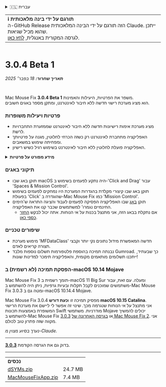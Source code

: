 <details>
<summary>🇮🇱 עברית</summary>

[🇬🇧 English (GitHub Release)](https://github.com/noah-nuebling/mac-mouse-fix/releases/tag/3.0.4-Beta-1)\
[🇦🇩 Català](https://redirect.macmousefix.com/?target=mmf-release&tag=3.0.4-Beta-1&locale=ca)\
[🇩🇪 Deutsch](https://redirect.macmousefix.com/?target=mmf-release&tag=3.0.4-Beta-1&locale=de)\
[🇪🇸 Español](https://redirect.macmousefix.com/?target=mmf-release&tag=3.0.4-Beta-1&locale=es)\
[🇫🇷 Français](https://redirect.macmousefix.com/?target=mmf-release&tag=3.0.4-Beta-1&locale=fr)\
[🇮🇩 Indonesia](https://redirect.macmousefix.com/?target=mmf-release&tag=3.0.4-Beta-1&locale=id)\
[🇮🇹 Italiano](https://redirect.macmousefix.com/?target=mmf-release&tag=3.0.4-Beta-1&locale=it)\
[🇭🇺 Magyar](https://redirect.macmousefix.com/?target=mmf-release&tag=3.0.4-Beta-1&locale=hu)\
[🇳🇱 Nederlands](https://redirect.macmousefix.com/?target=mmf-release&tag=3.0.4-Beta-1&locale=nl)\
[🇵🇱 Polski](https://redirect.macmousefix.com/?target=mmf-release&tag=3.0.4-Beta-1&locale=pl)\
[🇧🇷 Português (Brasil)](https://redirect.macmousefix.com/?target=mmf-release&tag=3.0.4-Beta-1&locale=pt-BR)\
[🇵🇹 Português (Portugal)](https://redirect.macmousefix.com/?target=mmf-release&tag=3.0.4-Beta-1&locale=pt-PT)\
[🇷🇴 Română](https://redirect.macmousefix.com/?target=mmf-release&tag=3.0.4-Beta-1&locale=ro)\
[🇸🇪 Svenska](https://redirect.macmousefix.com/?target=mmf-release&tag=3.0.4-Beta-1&locale=sv)\
[🇻🇳 Tiếng Việt](https://redirect.macmousefix.com/?target=mmf-release&tag=3.0.4-Beta-1&locale=vi)\
[🇹🇷 Türkçe](https://redirect.macmousefix.com/?target=mmf-release&tag=3.0.4-Beta-1&locale=tr)\
[🇨🇿 Čeština](https://redirect.macmousefix.com/?target=mmf-release&tag=3.0.4-Beta-1&locale=cs)\
[🇬🇷 Ελληνικά](https://redirect.macmousefix.com/?target=mmf-release&tag=3.0.4-Beta-1&locale=el)\
[🇷🇺 Русский](https://redirect.macmousefix.com/?target=mmf-release&tag=3.0.4-Beta-1&locale=ru)\
[🇺🇦 Українська](https://redirect.macmousefix.com/?target=mmf-release&tag=3.0.4-Beta-1&locale=uk)\
**🇮🇱 עברית**\
[🇸🇦 العربية](https://redirect.macmousefix.com/?target=mmf-release&tag=3.0.4-Beta-1&locale=ar)\
[🇮🇳 हिन्दी](https://redirect.macmousefix.com/?target=mmf-release&tag=3.0.4-Beta-1&locale=hi)\
[🇹🇭 ไทย](https://redirect.macmousefix.com/?target=mmf-release&tag=3.0.4-Beta-1&locale=th)\
[🇨🇳 中文 (简体)](https://redirect.macmousefix.com/?target=mmf-release&tag=3.0.4-Beta-1&locale=zh-Hans)\
[🇨🇳 中文 (繁體)](https://redirect.macmousefix.com/?target=mmf-release&tag=3.0.4-Beta-1&locale=zh-Hant)\
[🇭🇰 中文（香港)](https://redirect.macmousefix.com/?target=mmf-release&tag=3.0.4-Beta-1&locale=zh-HK)\
[🇯🇵 日本語](https://redirect.macmousefix.com/?target=mmf-release&tag=3.0.4-Beta-1&locale=ja)\
[🇰🇷 한국어](https://redirect.macmousefix.com/?target=mmf-release&tag=3.0.4-Beta-1&locale=ko)\
[Help translate Mac Mouse Fix to different languages!](https://github.com/noah-nuebling/mac-mouse-fix/discussions/731)
</details>
<table align=><td>
<b>ℹ️ תורגם על ידי בינה מלאכותית</b><br>
ה-GitHub Release הזה תורגם על ידי הבינה המלאכותית Claude. ייתכן שהוא מכיל שגיאות.<br>
לגרסה המקורית באנגלית, <a href="https://github.com/noah-nuebling/mac-mouse-fix/releases/tag/3.0.4-Beta-1">לחץ כאן</a>.
</td></table>

<table></table>

# 3.0.4 Beta 1
***תאריך שחרור:** 18 בפבר׳ 2025*

<br>

Mac Mouse Fix **3.0.4 Beta 1** משפר את הפרטיות, היעילות והאמינות.\
הוא מציג מערכת רישוי חדשה ללא חיבור לאינטרנט, ומתקן מספר באגים חשובים.

### פרטיות ויעילות משופרות

- מציג מערכת אימות רישיונות חדשה ללא חיבור לאינטרנט שממזערת התחברויות לרשת.
- האפליקציה מתחברת לאינטרנט רק כשזה הכרחי לחלוטין, מגנה על פרטיותך ומפחיתה שימוש במשאבים.
- האפליקציה פועלת לחלוטין ללא חיבור לאינטרנט בשימוש רגיל כשיש רישיון.

<details>
<summary><b>מידע מפורט על פרטיות</b></summary>
גרסאות קודמות אימתו רישיונות באופן מקוון בכל הפעלה, מה שאפשר לשרתי צד שלישי (GitHub ו-Gumroad) לשמור יומני התחברות. המערכת החדשה מבטלת התחברויות מיותרות - לאחר ההפעלה הראשונית של הרישיון, היא מתחברת לאינטרנט רק אם נתוני הרישיון המקומיים נפגמו.
<br><br>
למרות שמעולם לא תיעדתי התנהגות משתמשים באופן אישי, המערכת הקודמת אפשרה תיאורטית לשרתי צד שלישי לתעד כתובות IP וזמני התחברות. Gumroad יכלה גם לתעד את מפתח הרישיון שלך ולקשר אותו למידע אישי שהם שמרו עליך כשקנית את Mac Mouse Fix.
<br><br>
לא שקלתי את סוגיות הפרטיות העדינות האלה כשבניתי את מערכת הרישוי המקורית, אבל עכשיו Mac Mouse Fix פרטי וחופשי מאינטרנט ככל האפשר!
<br><br>
ראה גם את <a href=https://gumroad.com/privacy>מדיניות הפרטיות של Gumroad</a> ואת <a href=https://github.com/noah-nuebling/mac-mouse-fix/issues/976#issuecomment-2140955801>התגובה שלי ב-GitHub</a>.

</details>

### תיקוני באגים

- תוקן באג שבו macOS היה נתקע לפעמים בשימוש ב-'Click and Drag' עבור 'Spaces & Mission Control'.
- תוקן באג שבו קיצורי מקלדת בהגדרות המערכת היו נמחקים לפעמים בשימוש בפעולת 'Click' שהוגדרה ב-Mac Mouse Fix כמו 'Mission Control'.
- תוקן [באג](https://github.com/noah-nuebling/mac-mouse-fix/issues?q=state%3Aopen%20label%3A%22%27Free%20days%20are%20over%27%20bug%22) שבו האפליקציה הפסיקה לפעמים לעבוד והציגה התראה ש'הימים החינמיים נגמרו' למשתמשים שכבר קנו את האפליקציה.
    - אם נתקלת בבאג הזה, אני מתנצל בכנות על אי הנוחות. אתה יכול לבקש [החזר כספי כאן](https://redirect.macmousefix.com/?message=&target=mmf-apply-for-refund&locale=he).

### שיפורים טכניים

- מימוש מערכת 'MFDataClass' חדשה המאפשרת מידול נתונים נקי יותר וקבצי תצורה קריאים לאדם.
- נבנתה תמיכה בהוספת פלטפורמות תשלום נוספות מלבד Gumroad. כך שבעתיד, ייתכנו תשלומים מותאמים מקומית, והאפליקציה תימכר למדינות שונות!

### הפסקת תמיכה (לא רשמית) ב-macOS 10.14 Mojave

Mac Mouse Fix 3 תומך רשמית ב-macOS 11 Big Sur ומעלה. עם זאת, עבור משתמשים שמוכנים לקבל תקלות ובעיות גרפיות, ניתן היה להשתמש ב-Mac Mouse Fix 3.0.3 ומטה גם ב-macOS 10.14.4 Mojave.

Mac Mouse Fix 3.0.4 מפסיק תמיכה זו ו**כעת דורש macOS 10.15 Catalina**.\
אני מתנצל על אי הנוחות שנגרמה מכך. שינוי זה אפשר לי ליישם את מערכת הרישוי המשופרת באמצעות תכונות Swift מודרניות. משתמשי Mojave יכולים להמשיך להשתמש ב-Mac Mouse Fix [3.0.3](https://redirect.macmousefix.com/?target=mmf-release&tag=3.0.3&locale=he) או [בגרסה האחרונה של Mac Mouse Fix 2](https://redirect.macmousefix.com/?target=mmf2-latest&locale=he). אני מקווה שזה פתרון טוב לכולם.

*נערך בסיוע מצוין מ-Claude.*

---

בדוק גם את הגרסה הקודמת [**3.0.3**](https://redirect.macmousefix.com/?target=mmf-release&tag=3.0.3&locale=he).

---

<table align="start">
<tr>
    <td colspan=2>
        <b>נכסים</b>
    </td>
</tr>
<tr>
    <td><a href="https://github.com/noah-nuebling/mac-mouse-fix/releases/download/3.0.4-Beta-1/dSYMs.zip">dSYMs.zip</a></td>
    <td>24.7 MB</td>
</tr>
<tr>
    <td><a href="https://github.com/noah-nuebling/mac-mouse-fix/releases/download/3.0.4-Beta-1/MacMouseFixApp.zip">MacMouseFixApp.zip</a></td>
    <td>7.4 MB</td>
</tr>
</table>
